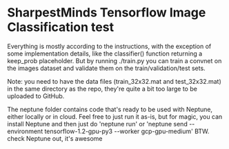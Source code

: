 # SharpestMinds Tensorflow Image Classification test

Everything is mostly according to the instructions, with the exception of some implementation details, like the classifier() function returning a keep_prob placeholder. But by running ./train.py you can train a convnet on the images dataset and validate them on the train/validation/test sets. 

Note: you need to have the data files (train_32x32.mat and test_32x32.mat) in the same directory as the repo, they're quite a bit too large to be uploaded to GitHub.

The neptune folder contains code that's ready to be used with Neptune, either locally or in cloud. Feel free to just run it as-is, but for magic, you can install Neptune and then just do 'neptune run' or 'neptune send --environment tensorflow-1.2-gpu-py3 --worker gcp-gpu-medium'
BTW. check Neptune out, it's awesome
